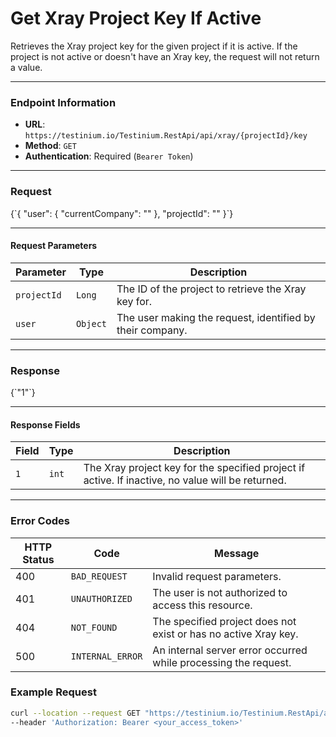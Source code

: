 # Get Xray Project Key If Active

Retrieves the Xray project key for the given project if it is active. If the project is not active or doesn't have an Xray key, the request will not return a value.

***

### Endpoint Information

* **URL**: `https://testinium.io/Testinium.RestApi/api/xray/{projectId}/key`
* **Method**: `GET`
* **Authentication**: Required (`Bearer Token`)

***

### Request

{\`{ "user": { "currentCompany": "" }, "projectId": "" }\`}

***

#### Request Parameters

| Parameter   | Type     | Description                                               |
| ----------- | -------- | --------------------------------------------------------- |
| `projectId` | `Long`   | The ID of the project to retrieve the Xray key for.       |
| `user`      | `Object` | The user making the request, identified by their company. |

***

### Response

{\`"1"\`}

***

#### Response Fields

| Field | Type  | Description                                                                                       |
| ----- | ----- | ------------------------------------------------------------------------------------------------- |
| `1`   | `int` | The Xray project key for the specified project if active. If inactive, no value will be returned. |

***

### Error Codes

| HTTP Status | Code             | Message                                                         |
| ----------- | ---------------- | --------------------------------------------------------------- |
| 400         | `BAD_REQUEST`    | Invalid request parameters.                                     |
| 401         | `UNAUTHORIZED`   | The user is not authorized to access this resource.             |
| 404         | `NOT_FOUND`      | The specified project does not exist or has no active Xray key. |
| 500         | `INTERNAL_ERROR` | An internal server error occurred while processing the request. |

### Example Request

```bash
curl --location --request GET "https://testinium.io/Testinium.RestApi/api/xray/{projectId}/key" \
--header 'Authorization: Bearer <your_access_token>'
```
